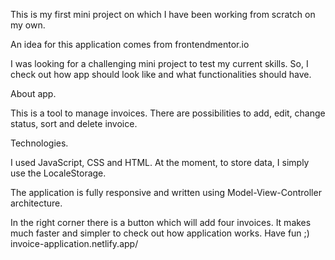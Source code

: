 This is my first mini project on which I have been working from scratch on my own.

An idea for this application comes from frontendmentor.io

I was looking for a challenging mini project to test my current skills. So, I check out how app should look like and what functionalities should have.

About app.

This is a tool to manage invoices. There are possibilities to add, edit, change status, sort and delete invoice.

Technologies.

I used JavaScript, CSS and HTML. At the moment, to store data, I simply use the LocaleStorage.

The application is fully responsive and written using Model-View-Controller architecture.

In the right corner there is a button which will add four invoices. It makes much faster and simpler to check out how application works.
Have fun ;) invoice-application.netlify.app/
